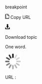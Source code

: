 # 

breakpoint

![Copy URL](media/breakpoint/Copy.png)
Copy URL

![Download](media/breakpoint/Download.png)

Download topic

One word.

![In progress](media/breakpoint/activity-large.gif)

URL :
